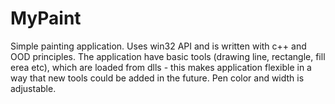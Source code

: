 # MyPaint
Simple painting application. Uses win32 API and is written with c++ and OOD principles. The application have basic tools (drawing line, rectangle, fill erea etc), which are loaded from dlls - this makes application flexible in a way that new tools could be added in the future. Pen color and width is adjustable.  
